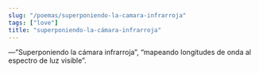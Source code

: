 ```yaml
---
slug: "/poemas/superponiendo-la-camara-infrarroja"
tags: ["love"]
title: "superponiendo-la-cámara-infrarroja"
---
```

—”Superponiendo la cámara infrarroja”, “mapeando longitudes de onda al espectro de luz visible”.